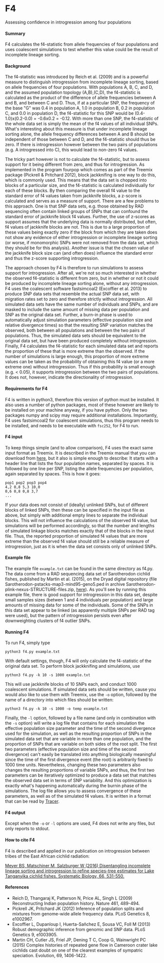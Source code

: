 # F4
Assessing confidence in introgression among four populations

#### Summary

F4 calculates the f4-statistic from allele frequencies of four populations and uses coalescent simulations to test whether this value could be the result of incomplete lineage sorting.

#### Background

The f4-statistic was introduced by Reich et al. (2009) and is a powerful measure to distinguish introgression from incomplete lineage sorting, based on allele frequencies of four populations. With populations A, B, C, and D, and the assumed population topology (A,B),(C,D), the f4-statistic is calculated as the product of the difference of allele frequencies between A and B, and between C and D. Thus, if at a particular SNP, the frequency of the base "G" was 0.4 in population A, 1.0 in population B, 0.2 in population C, and 0.0 in population D, the f4-statistic for this SNP would be (0.4-1.0)x(0.2-0.0) = -0.6x0.2 = -0.12. With more than one SNP, the f4-statistic of the whole data set is simply the mean of the f4 values of all individual SNPs. What's interesting about this measure is that under incomplete lineage sorting alone, the allele frequency differences between A and B should be independent of those between C and D, and the f4-statistic should thus be zero. If there is introgression however between the two pairs of populations (e.g. A introgressed into C), this would lead to non-zero f4 values.

The tricky part however is not to calculate the f4-statistic, but to assess support for it being different from zero, and thus for introgression. As implemented in the program fourpop which comes as part of the Treemix package (Pickrell & Pritchard 2012), block jackknifing is one way to do this, which is commonly used. This means that the data set is chopped into blocks of a particular size, and the f4-statistic is calculated individually for each of these blocks. By then comparing the overall f4 value to the standard error of f4 values taken from jackknife blocks, a z-score is calculated and serves as a measure of support. There are a few problems to this approach. One is that SNP data sets, e.g. those obtained by RAD sequencing often contain linked groups of SNPs that can confound the standard error of jackknife block f4 values. Further, the use of z-scores as support assumes that the underlying data is normally distributed, but often, f4 values of jackknife blocks are not. This is due to a large proportion of these values being exactly zero if the block from which they are taken does not show any evidence of either introgression or  incomplete lineage sorting (or worse, if monomorphic SNPs were not removed from the data set, which they should be for this analysis). Another issue is that the chosen value of the jackknife block size can (and often does) influence the standard error and thus the z-score supporting introgression.

The approach chosen by F4 is therefore to run simulations to assess support for introgression. After all, we're not so much interested in whether the observed f4-statistic is different from zero, but in whether or not it could be produced by incomplete lineage sorting alone, without any introgression. F4 uses the coalescent software fastsimcoal2 (Excoffier et al. 2013) to produce SNP data sets that resemble the actual SNP data set, with migration rates set to zero and therefore strictly without introgression. All simulated data sets have the same number of individuals and SNPs, and are masked to include the same amount of missing data per population and SNP as the original data set. Further, a burn-in phase is used to automatically adjust simulation parameters (effective population size and relative divergence times) so that the resulting SNP variation matches the observed, both between all populations and between the two pairs of populations. Thus, the simulated data sets should be equivalent to the original data set, but have been produced completely without introgression. Finally, F4 calculates the f4-statistic for each simulated data set and reports the proportion of these that is more extreme than the observed. If the number of simulations is large enough, this proportion of more extreme values can be taken as the probability of obtaining this f4 value (or a more extreme one) without introgression. Thus if this probability is small enough (e.g. < 0.05), it supports introgression between the two pairs of populations. It does not, however, indicate the directionality of introgression.

#### Requirements for F4
F4 is written in python3, therefore this version of python must be installed. It also uses a number of python packages, most of these however are likely to be installed on your machine anyway, if you have python. Only the two packages numpy and scipy may require additional installations. Importantly, F4 uses fastsimcoal2 for coalescent simulations, thus this program needs to be installed, and needs to be executable with `fsc252`, for F4 to run.

#### F4 input
To keep things simple (and to allow comparison), F4 uses the exact same input format as Treemix. It is described in the Treemix manual that you can download from [here](https://bitbucket.org/nygcresearch/treemix/wiki/Home ), but it also is simple enough to describe: It starts with a header line that lists the four population names, separated by spaces. It is followed by one line per SNP, listing the allele frequencies per population, again separated by spaces. This is how it goes:

```
pop1 pop2 pop3 pop4  
4,2 0,8 5,3 10,0  
0,6 0,8 0,8 3,7  
...
```  

If your data does not consist of (ideally) unlinked SNPs, but of different blocks of linked SNPs, then these can be specified in the input file as above, but simply with additional empty lines to separate the individual blocks. This will not influence the calculations of the observed f4 value, but simulations will be performed accordingly, so that the number and lengths of simulated linkage blocks matches exactly that of the blocks in the input file. Thus, the reported proportion of simulated f4 values that are more extreme than the observed f4 value should still be a reliable measure of introgression, just as it is when the data set consists only of unlinked SNPs.

#### Example file

The example file `example.txt` can be found in the same directory as f4.py. The data come from a RAD sequencing data set of Sarotherodon cichlid fishes, published by Martin et al. (2015), on the Dryad digital repository (file Sarotherodon-pstacks-map3-mind95-geno5.ped in archive Sarotherodon-plink-nexus-STRUCTURE-files.zip, [here](http://datadryad.org/resource/doi:10.5061/dryad.b28p1 )). As you'll see by running this example file, there is good support for introgression in this data set, despite small samples sizes (betwen 1 and 4 individuals per population) and large amounts of missing data for some of the individuals. Some of the SNPs in this data set appear to be linked (as apparently multiple SNPs per RAD tag were used), but the pattern of introgression persists even after downweighting clusters of f4 outlier SNPs.

#### Running F4
To run F4, simply type

`python3 f4.py example.txt`

With default settings, though, F4 will only calculate the f4-statistic of the original data set. To perform block jackknifing and simulations, use

`python3 f4.py -k 10 -s 1000 example.txt`

This will use jackknife blocks of 10 SNPs each, and conduct 1000 coalescent simulations. If simulated data sets should be written, cause you would also like to use them with Treemix, use the `-o` option, followed by the name of a directory into which files should be written:

`python3 f4.py -k 10 -s 1000 -o temp example.txt`

Finally, the `-l` option, followed by a file name (and only in combination with the `-s` option) will write a log file that contains for each simulation the effective population size parameter and the time of the second divergence used for the simulation, as well as the resulting proportion of SNPs in the simulated data set that are variable in more than one population, and the proportion of SNPs that are variable on both sides of the root split. The first two parameters (effective population size and time of the second divergence) can't easily be translated into anything biologically meaningful since the time of the first divergence event (the root) is arbitrarily fixed to 1000 time units. Nevertheless, changing these two parameters also changes the resulting proportions of variable SNPs, and thus, the first two parameters can be iteratively optimized to produce a data set that matches the observed data set in terms of SNP variability. And this optimization is exactly what's happening automatically during the burnin phase of the simulations. The log file allows you to assess convergence of these parameters, as well as of the simulated f4 values. It is written in a format that can be read by [Tracer](http://tree.bio.ed.ac.uk/software/tracer/).

#### F4 output
Except when the `-o` or `-l` options are used, F4 does not write any files, but only reports to stdout.

#### How to cite F4
F4 is described and applied in our publication on introgression between tribes of the East African cichlid radiation:

[Meyer BS, Matschiner M, Salzburger W (2016) Disentangling incomplete lineage sorting and introgression to refine species-tree estimates for Lake Tanganyika cichlid fishes. Systematic Biology, 66, 531-550.](https://academic.oup.com/sysbio/article-abstract/66/4/531/2670093/Disentangling-Incomplete-Lineage-Sorting-and)

#### References
* Reich D, Thangaraj K, Patterson N, Price AL, Singh L (2009) Reconstructing Indian population history. Nature 461, 489-494.
* Pickrell JK, Pritchard JK (2012) Inference of population splits and mixtures from genome-wide allele frequency data. PLoS Genetics 8, e1002967.
* Excoffier L, Dupanloup I, Huerta-Sañchez E, Sousa VC, Foll M (2013) Robust demographic inference from genomic and SNP data. PLoS Genetics 9, e1003905.
* Martin CH, Cutler JS, Friel JP, Dening T C, Coop G, Wainwright PC (2015) Complex histories of repeated gene flow in Cameroon crater lake cichlids cast doubt on one of the clearest examples of sympatric speciation. Evolution, 69, 1406-1422.